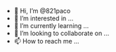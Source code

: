 - 👋 Hi, I’m @821paco
- 👀 I’m interested in ...
- 🌱 I’m currently learning ...
- 💞️ I’m looking to collaborate on ...
- 📫 How to reach me ...

<!---
821paco/821paco is a ✨ special ✨ repository because its `README.md` (this file) appears on your GitHub profile.
You can click the Preview link to take a look at your changes.
--->
